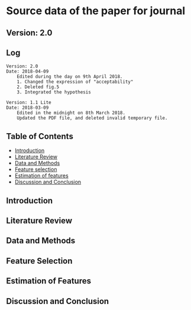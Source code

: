 # Source data of the paper for journal

## Version: 2.0

## Log
    Version: 2.0
    Date: 2018-04-09
        Edited during the day on 9th April 2018.
        1. Changed the expression of "acceptability"
        2. Deleted fig.5
        3. Integrated the hypothesis

    Version: 1.1 Lite
    Date: 2018-03-09
        Edited in the midnight on 8th March 2018.
        Updated the PDF file, and deleted invalid temporary file.

## Table of Contents
 - [Introduction](#introduction)
 - [Literature Review](#literature-review)
 - [Data and Methods](#data-and-methods)
 - [Feature selection](#feature-selection)
 - [Estimation of features](#etimation-of-features)
 - [Discussion and Conclusion](#discussion-and-conclusion)

## Introduction
## Literature Review
## Data and Methods
## Feature Selection
## Estimation of Features
## Discussion and Conclusion
